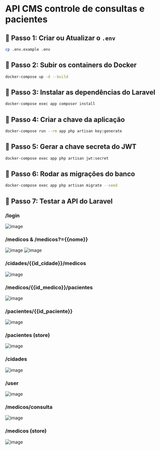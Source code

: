 # API CMS controle de consultas e pacientes

## 📌 Passo 1: Criar ou Atualizar o `.env`
```sh
cp .env.example .env
```

## 📌 Passo 2: Subir os containers do Docker
```sh
docker-compose up -d --build
```

## 📌 Passo 3: Instalar as dependências do Laravel
```sh
docker-compose exec app composer install
```

## 📌 Passo 4: Criar a chave da aplicação
```sh
docker-compose run --rm app php artisan key:generate
```

## 📌 Passo 5: Gerar a chave secreta do JWT
```sh
docker-compose exec app php artisan jwt:secret
```

## 📌 Passo 6: Rodar as migrações do banco
```sh
docker-compose exec app php artisan migrate --seed
```

## 📌 Passo 7: Testar a API do Laravel
### /login
![image](https://github.com/user-attachments/assets/6a92dde9-06b5-4bc0-a7f5-fbe2b1523fab)

### /medicos & /medicos?={{nome}}
![image](https://github.com/user-attachments/assets/a6f33e94-8136-43ea-ac99-0de4520c9708)
![image](https://github.com/user-attachments/assets/f6f5e137-27ee-48da-a5aa-84372adbf107)

### /cidades/{{id_cidade}}/medicos
![image](https://github.com/user-attachments/assets/45109ef8-7d0a-48a9-95de-c19d59ab4920)

### /medicos/{{id_medico}}/pacientes
![image](https://github.com/user-attachments/assets/6aad0bac-0461-4af8-b94c-5832ea6453ea)

### /pacientes/{{id_paciente}}
![image](https://github.com/user-attachments/assets/15a4606d-dd4e-4f1a-87a9-26b4f7a9cd9d)

### /pacientes (store)
![image](https://github.com/user-attachments/assets/cf68da51-fbf5-4ca9-9a8a-754110fe5734)

### /cidades
![image](https://github.com/user-attachments/assets/3ea64574-415a-46dd-b039-6e59c8f4b2a3)

### /user
![image](https://github.com/user-attachments/assets/9b0b70bf-ca05-47b7-a750-94ef489f0c16)

### /medicos/consulta
![image](https://github.com/user-attachments/assets/91c721f0-d252-4951-bf66-ce9c4ccca5fc)

### /medicos (store)
![image](https://github.com/user-attachments/assets/52892bdc-141b-44d4-be42-fd1bea0be4b4)



